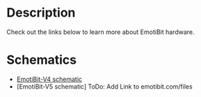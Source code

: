 # Description
Check out the links below to learn more about EmotiBit hardware.

# Schematics
- [EmotiBit-V4 schematic](https://www.emotibit.com/files/hardware_files/CFL_EE_BioSensor-V04a-Sch_share.pdf)
- [EmotiBit-V5 schematic] ToDo: Add Link to emotibit.com/files
